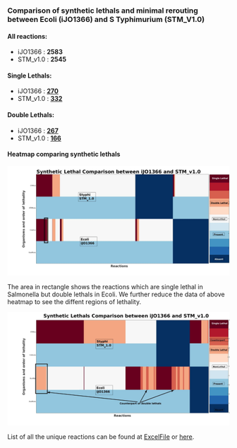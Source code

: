 ### Comparison of synthetic lethals and minimal rerouting between Ecoli (iJO1366) and S Typhimurium (STM_V1.0)

#### All reactions: 
* iJO1366 : **2583**
* STM_v1.0 : **2545**

#### Single Lethals: 
* iJO1366 : [**270**](https://github.com/RamanLab/minRerouting/blob/master/iJO-STM/Jsl_iJO.md) 
* STM_v1.0 : [**332**](https://github.com/RamanLab/minRerouting/blob/master/iJO-STM/Jsl_STM.md)


#### Double Lethals: 
* iJO1366 : [**267**](https://github.com/RamanLab/minRerouting/blob/master/iJO-STM/Jdl_iJO.md)  
* STM_v1.0 : [**166**](https://github.com/RamanLab/minRerouting/blob/master/iJO-STM/Jdl_STM.md) 

#### Heatmap comparing synthetic lethals
![](https://github.com/RamanLab/minRerouting/blob/master/iJO-STM/Figures/SL_iJO_STM.jpg)

The area in rectangle shows the reactions which are single lethal in Salmonella but double lethals in Ecoli. We further reduce the data of above heatmap to see the diffent regions of lethality.

![](https://github.com/RamanLab/minRerouting/blob/master/iJO-STM/Figures/SLReduced_iJO_STM.jpg)

List of all the unique reactions can be found at [ExcelFile](https://github.com/RamanLab/minRerouting/blob/master/iJO-STM/iJO-STM.xlsx) or [here](https://github.com/RamanLab/minRerouting/blob/master/iJO-STM/IJO_STMTable.md).


